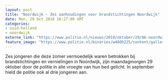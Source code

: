 ```yaml
---
layout: post
title: "Noordwijk - Zes aanhoudingen voor brandstichtingen Noordwijk"
date: Mon, 29 Oct 2018 10:27:00 GMT
categories: 
- zuid-holland 
- noordwijk 
externe_link: "https://www.politie.nl/nieuws/2018/oktober/29/06-noordwijk-zes-aanhoudingen-voor-brandstichtingen-noordwijk.html"
feature_image: "https://www.politie.nl/binaries/w400h225/content/gallery/politie/nieuws/2018/oktober/06-dh/aanhoudingen-noordwijk-29-oktober-2018.jpg"
---
```


Zes jongeren die deze zomer vermoedelijk waren betrokken bij brandstichtingen en vernielingen in Noordwijk, zijn maandagmorgen 29 oktober door de politie in alle vroegte van hun bed gelicht. In september hield de politie ook al drie jongeren aan.
